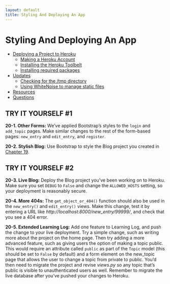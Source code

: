 ```yaml
---
layout: default
title: Styling And Deploying An App
---
```


# Styling And Deploying An App

- [Deploying a Project to Heroku](#deploying-a-project-to-heroku)
  - [Making a Heroku Account](#making-a-heroku-account)
  - [Installing the Heroku Toolbelt](#installing-the-heroku-toolbelt)
  - [Installing required packages](#installing-required-packages)
- [Updates](#updates)
  - [Checking for the /tmp directory](#checking-for-the-tmp-directory)
  - [Using WhiteNoise to manage static files](#using-whitenoise-to-manage-static-files)
- [Resources](#resources)
- [Questions](#questions)

<span id="page_466"></span>

TRY IT YOURSELF \#1
-------------------

<span id="ch20exe1"></span>**20-1. Other Forms:** We’ve applied
Bootstrap’s styles to the `login` and `add_topic` pages. Make similar
changes to the rest of the form-based pages: `new_entry` and
`edit_entry`, and `register`.

<span id="ch20exe2"></span>**20-2. Stylish Blog:** Use Bootstrap to
style the Blog project you created in [Chapter 19](../chapter_19/README.md#ch19).

<span id="page_482"></span>

TRY IT YOURSELF \#2
-------------------

<span id="ch20exe3"></span>**20-3. Live Blog:** Deploy the Blog project
you’ve been working on to Heroku. Make sure you set `DEBUG` to `False`
and change the `ALLOWED_HOSTS` setting, so your deployment is reasonably
secure.

<span id="ch20exe4"></span>**20-4. More 404s:** The
`get_object_or_404()` function should also be used in the `new_entry()`
and `edit_entry()` views. Make this change, test it by entering a URL
like *http://localhost:8000/new_entry/99999/*, and check that you see a
404 error.

<span id="ch20exe5"></span>**20-5. Extended Learning Log:** Add one
feature to Learning Log, and push the change to your live deployment.
Try a simple change, such as writing more about the project on the home
page. Then try adding a more advanced feature, such as giving users the
option of making a topic public. This would require an attribute called
`public` as part of the `Topic` model (this should be set to `False` by
default) and a form element on the new_topic page that allows the user
to change a topic from private to public. You’d then need to migrate the
project and revise *views.py* so any topic that’s public is visible to
unauthenticated users as well. Remember to migrate the live database
after you’ve pushed your changes to Heroku.

